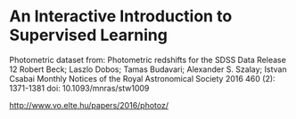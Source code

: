 # An Interactive Introduction to Supervised Learning

Photometric dataset from:
Photometric redshifts for the SDSS Data Release 12
Robert Beck; Laszlo Dobos; Tamas Budavari; Alexander S. Szalay; Istvan Csabai
Monthly Notices of the Royal Astronomical Society 2016 460 (2): 1371-1381
doi: 10.1093/mnras/stw1009

http://www.vo.elte.hu/papers/2016/photoz/
